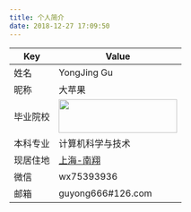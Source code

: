 ```yaml
---
title: 个人简介
date: 2018-12-27 17:09:50
---
```


Key | Value
---------|----------
 姓名 | YongJing Gu 
 昵称 | 大苹果 
 毕业院校 | <html><a href="http://www.seu.edu.cn"><img style="height:60px;width:211px" src="/images/seu-logo.jpg"></a></html> 
 本科专业 | 计算机科学与技术
 现居住地 | [上海-南翔](https://zh.wikipedia.org/wiki/%E5%8D%97%E7%BF%94%E9%95%87)
 微信 | wx75393936
 邮箱 | guyong666#126.com

